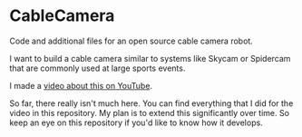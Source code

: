 # CableCamera

Code and additional files for an open source cable camera robot. 

I want to build a cable camera similar to systems like Skycam or Spidercam that are commonly used at large sports events. 

I made a [video about this on YouTube](https://www.youtube.com/watch?v=iAY1EcKFUaI). 

So far, there really isn't much here. You can find everything that I did for the video in this repository. My plan is to extend this significantly over time. So keep an eye on this repository if you'd like to know how it develops. 
